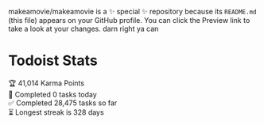 makeamovie/makeamovie is a ✨ special ✨ repository because its `README.md` (this file) appears on your GitHub profile.
You can click the Preview link to take a look at your changes. darn right ya can

# Todoist Stats

<!-- TODO-IST:START -->
🏆  41,014 Karma Points           
🌸  Completed 0 tasks today           
✅  Completed 28,475 tasks so far           
⏳  Longest streak is 328 days
<!-- TODO-IST:END -->